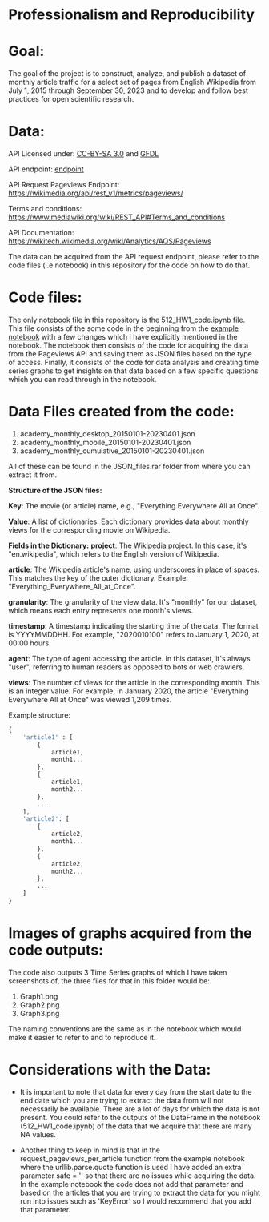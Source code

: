 # Professionalism and Reproducibility

# Goal:

The goal of the project is to construct, analyze, and publish a dataset of monthly article traffic for a select set of pages from English Wikipedia from July 1, 2015 through September 30, 2023 and to develop and follow best practices for open scientific research.

# Data:

API Licensed under: [CC-BY-SA 3.0](https://creativecommons.org/licenses/by-sa/3.0/) and [GFDL](https://www.gnu.org/licenses/fdl-1.3.html)

API endpoint: [endpoint](https://wikimedia.org/api/rest_v1/#!/Pageviews_data/get_metrics_pageviews_aggregate_project_access_agent_granularity_start_end)  

API Request Pageviews Endpoint: https://wikimedia.org/api/rest_v1/metrics/pageviews/

Terms and conditions: https://www.mediawiki.org/wiki/REST_API#Terms_and_conditions

API Documentation:  https://wikitech.wikimedia.org/wiki/Analytics/AQS/Pageviews

The data can be acquired from the API request endpoint, please refer to the code files (i.e notebook) in this repository for the code on how to do that.

# Code files:

The only notebook file in this repository is the 512_HW1_code.ipynb file. This file consists of the some code in the beginning from the [example notebook](https://colab.research.google.com/corgiredirector?site=https%3A%2F%2Fdrive.google.com%2Ffile%2Fd%2F1XjFhd3eXx704tcdfQ4Q1OQn0LWKCRNJm%2Fview%3Fusp%3Dsharing) with a few changes which I have explicitly mentioned in the notebook. The notebook then consists of the code for acquiring the data from the Pageviews API and saving them as JSON files based on the type of access. Finally, it consists of the code for data analysis and creating time series graphs to get insights on that data based on a few specific questions which you can read through in the notebook.


# Data Files created from the code:

1) academy_monthly_desktop_20150101-20230401.json
2) academy_monthly_mobile_20150101-20230401.json
3) academy_monthly_cumulative_20150101-20230401.json

All of these can be found in the JSON_files.rar folder from where you can extract it from.

**Structure of the JSON files:**

**Key**: The movie (or article) name, e.g., "Everything Everywhere All at Once".

**Value**: A list of dictionaries. Each dictionary provides data about monthly views for the corresponding movie on Wikipedia.

**Fields in the Dictionary:**
**project**: The Wikipedia project. In this case, it's "en.wikipedia", which refers to the English version of Wikipedia.

**article**: The Wikipedia article's name, using underscores in place of spaces. This matches the key of the outer dictionary. Example: "Everything_Everywhere_All_at_Once".

**granularity**: The granularity of the view data. It's "monthly" for our dataset, which means each entry represents one month's views.

**timestamp**: A timestamp indicating the starting time of the data. The format is YYYYMMDDHH. For example, "2020010100" refers to January 1, 2020, at 00:00 hours.

**agent**: The type of agent accessing the article. In this dataset, it's always "user", referring to human readers as opposed to bots or web crawlers.

**views**: The number of views for the article in the corresponding month. This is an integer value. For example, in January 2020, the article "Everything Everywhere All at Once" was viewed 1,209 times.

Example structure:

```python
{
    'article1' : [
        {
            article1,
            month1...
        },
        {
            article1,
            month2...
        },
        ...
    ],
    'article2': [
        {
            article2,
            month1...
        },    
        {
            article2,
            month2...
        },
        ...
    ]
}
```

# Images of graphs acquired from the code outputs:

The code also outputs 3 Time Series graphs of which I have taken screenshots of, the three files for that in this folder would be:
1) Graph1.png
2) Graph2.png
3) Graph3.png

The naming conventions are the same as in the notebook which would make it easier to refer to and to reproduce it.

# Considerations with the Data:

- It is important to note that data for every day from the start date to the end date which you are trying to extract the data from will not necessarily be available. There are a lot of days for which the data is not present. You could refer to the outputs of the DataFrame in the notebook (512_HW1_code.ipynb) of the data that we acquire that there are many NA values.

- Another thing to keep in mind is that in the request_pageviews_per_article function from the example notebook where the urllib.parse.quote function is used I have added an extra parameter safe = '' so that there are no issues while acquiring the data. In the example notebook the code does not add that parameter and based on the articles that you are trying to extract the data for you might run into issues such as 'KeyError' so I would recommend that you add that parameter.



